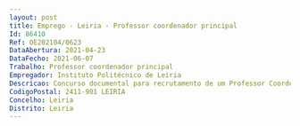 ```yaml
--- 
layout: post
title: Emprego - Leiria - Professor coordenador principal
Id: 86410
Ref: OE202104/0623
DataAbertura: 2021-04-23
DataFecho: 2021-06-07
Trabalho: Professor coordenador principal
Empregador: Instituto Politécnico de Leiria
Descricao: Concurso documental para recrutamento de um Professor Coordenador Principal, na modalidade de contrato de trabalho em funções públicas por tempo indeterminado, para a área disciplinar de Engenharia Eletrotécnica   Sistemas e Comunicações Multimédia da Escola Superior de Tecnologia e Gestão.
CodigoPostal: 2411-901 LEIRIA
Concelho: Leiria
Distrito: Leiria
--- 
```

